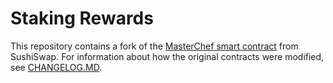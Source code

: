 # Staking Rewards

This repository contains a fork of the [MasterChef smart contract](https://github.com/sushiswap/sushiswap/blob/master/contracts/MasterChef.sol) from SushiSwap. For information about how the original contracts were modified, see [CHANGELOG.MD](./CHANGELOG.md).